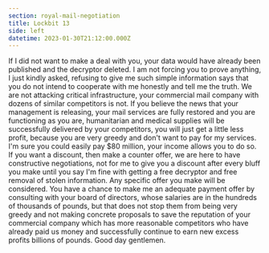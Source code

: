 ```yaml
---
section: royal-mail-negotiation
title: Lockbit 13
side: left
datetime: 2023-01-30T21:12:00.000Z
---
```

If I did not want to make a deal with you, your data would have already been published and the decryptor deleted. I am not forcing you to prove anything, I just kindly asked, refusing to give me such simple information says that you do not intend to cooperate with me honestly and tell me the truth. We are not attacking critical infrastructure, your commercial mail company with dozens of similar competitors is not. If you believe the news that your management is releasing, your mail services are fully restored and you are functioning as you are, humanitarian and medical supplies will be successfully delivered by your competitors, you will just get a little less profit, because you are very greedy and don't want to pay for my services. I'm sure you could easily pay $80 million, your income allows you to do so. If you want a discount, then make a counter offer, we are here to have constructive negotiations, not for me to give you a discount after every bluff you make until you say I'm fine with getting a free decryptor and free removal of stolen information. Any specific offer you make will be considered. You have a chance to make me an adequate payment offer by consulting with your board of directors, whose salaries are in the hundreds of thousands of pounds, but that does not stop them from being very greedy and not making concrete proposals to save the reputation of your commercial company which has more reasonable competitors who have already paid us money and successfully continue to earn new excess profits billions of pounds. Good day gentlemen.
